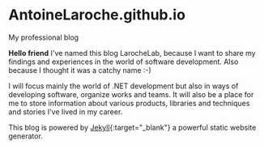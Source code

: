 # AntoineLaroche.github.io
My professional blog

**Hello friend** I've named this blog LarocheLab, because I want to share my findings and experiences in the world of software development. Also because I thought it was a catchy name :-)

I will focus mainly the world of .NET development but also in ways of developing software, organize works and teams. It will also be a place for me to store information about various products, libraries and techniques and stories I've lived in my career.

This blog is powered by [Jekyll](https://jekyllrb.com/){:target="\_blank"} a powerful static website generator.
